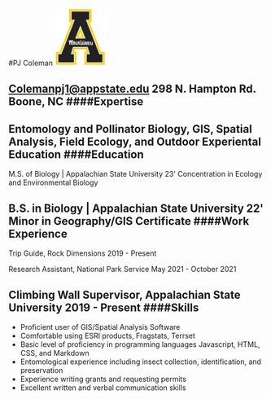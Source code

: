 #PJ Coleman
<img src="logo.png" width="100"/>

Colemanpj1@appstate.edu
298 N. Hampton Rd. Boone, NC
####Expertise
-----
Entomology and Pollinator Biology, GIS, Spatial Analysis, Field Ecology, and Outdoor Experiental Education
####Education
-----
M.S. of Biology | Appalachian State University 23'
Concentration in Ecology and Environmental Biology

B.S. in Biology | Appalachian State University 22'
Minor in Geography/GIS Certificate
####Work Experience
-----
Trip Guide, Rock Dimensions
2019 - Present

Research Assistant, National Park Service
May 2021 - October 2021

Climbing Wall Supervisor, Appalachian State University
2019 - Present
####Skills
----
* Proficient user of GIS/Spatial Analysis Software
* Comfortable using ESRI products, Fragstats, Terrset
* Basic level of proficiency in programming languages Javascript, HTML, CSS, and Markdown
* Entomological experience including insect collection, identification, and preservation
* Experience writing grants and requesting permits
* Excellent written and verbal communication skills
